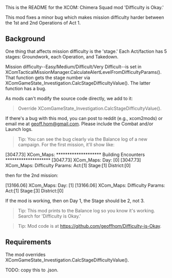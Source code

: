 This is the README for the XCOM: Chimera Squad mod 'Difficulty is Okay.' 

This mod fixes a minor bug which makes mission difficulty harder between the 1st and 2nd Operations of Act 1. 

## Background

One thing that affects mission difficulty is the 'stage.' Each Act/faction has 5 stages: Groundwork, each Operation, and Takedown. 

Mission difficulty--Easy/Medium/Difficult/Very Difficult--is set in XComTacticalMissionManager.CalculateAlertLevelFromDifficultyParams(). 
That function gets the stage number via XComGameState_Investigation.CalcStageDifficultyValue(). The latter function has a bug.

As mods can't modify the source code directly, we add to it:

> Override XComGameState_Investigation.CalcStageDifficultyValue(). 

If there's a bug with this mod, you can post to reddit (e.g., xcom2mods) or email me at geoff.hom@gmail.com. Please include the Combat and/or Launch logs. 

> Tip: You can see the bug clearly via the Balance log of a new campaign. For the first mission, it'll show like:

[3047.73] XCom_Maps: ******************** Building Encounters ********************
[3047.73] XCom_Maps: 		Day: [0]
[3047.73] XCom_Maps: 		Difficulty Params: Act:[1] Stage:[1] District:[0]

then for the 2nd mission:

[13166.06] XCom_Maps: 		Day: [1]
[13166.06] XCom_Maps: 		Difficulty Params: Act:[1] Stage:[3] District:[0]

If the mod is working, then on Day 1, the Stage should be 2, not 3.
  
> Tip: This mod prints to the Balance log so you know it's working. Search for 'Difficulty is Okay.'

> Tip: Mod code is at https://github.com/geoffhom/Difficulty-is-Okay.

## Requirements

The mod overrides XComGameState_Investigation.CalcStageDifficultyValue().

TODO: copy this to .json.